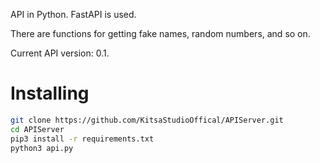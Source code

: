 API in Python. FastAPI is used.

There are functions for getting fake names, random numbers, and so on.

Current API version: 0.1.

# Installing

```bash
git clone https://github.com/KitsaStudioOffical/APIServer.git
cd APIServer
pip3 install -r requirements.txt
python3 api.py
```
